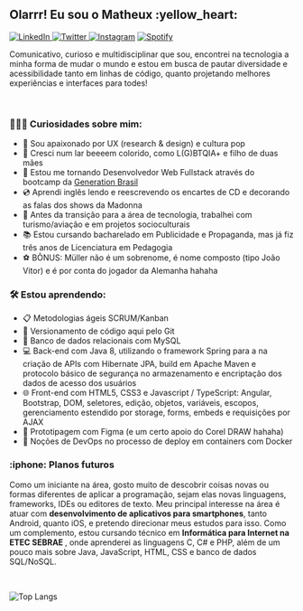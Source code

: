 <h2> Olarrr! Eu sou o Matheux :yellow_heart: </h2>

<a href="https://www.linkedin.com/in/matheuxmuller/" target="_blank"><img src="https://img.shields.io/badge/LinkedIn-%230077B5.svg?&style=flat-square&logo=linkedin&logoColor=white" alt="LinkedIn"> </a>
<a href="https://twitter.com/matheuxmuller" target="_blank"><img src="https://img.shields.io/badge/-Twitter-1da1f2?style=flat-square&labelColor=1da1f2&logo=twitter&logoColor=white" alt="Twitter"> </a>
<a href="https://www.instagram.com/matheuxmuller/" target="_blank"><img src="https://img.shields.io/badge/Instagram-%23E4405F.svg?&style=flat-square&logo=instagram&logoColor=white" alt="Instagram" ></a>
<a href="https://open.spotify.com/user/1g0xg7pfxk1kaspgr1nwbknxr?si=W3W9xfBlRZiC5nq0Tivj6w" target="_blank"><img src="https://img.shields.io/badge/-Spotify-00FF7F?style=flat-square&labelColor=00FF7F&logo=spotify&logoColor=white" alt="Spotify"> </a>


<p> Comunicativo, curioso e multidisciplinar que sou, encontrei na tecnologia a minha forma de mudar o mundo e estou em busca de pautar diversidade e acessibilidade tanto em linhas de código, quanto projetando melhores experiências e interfaces para todes! </p>
<br>

<h3>👨🏻‍💻 Curiosidades sobre mim: </h3>

- :dart: Sou apaixonado por UX (research & design) e cultura pop
- :rainbow: Cresci num lar beeeem colorido, como L(G)BTQIA+ e filho de duas mães
- :seedling: Estou me tornando Desenvolvedor Web Fullstack através do bootcamp da [Generation Brasil](https://brazil.generation.org/)
- :cd: Aprendi inglês lendo e reescrevendo os encartes de CD e decorando as falas dos shows da Madonna
- :necktie: Antes da transição para a área de tecnologia, trabalhei com turismo/aviação e em projetos socioculturais
- :books: Estou cursando bacharelado em Publicidade e Propaganda, mas já fiz três anos de Licenciatura em Pedagogia
- :soccer: BÔNUS: Müller não é um sobrenome, é nome composto (tipo João Vitor) e é por conta do jogador da Alemanha hahaha
<h3>🛠 Estou aprendendo: </h3>

- :clipboard: Metodologias ágeis SCRUM/Kanban
- :mag_right: Versionamento de código aqui pelo Git
- :floppy_disk: Banco de dados relacionais com MySQL
- :computer: Back-end com Java 8, utilizando o framework Spring para a na criação de APIs com Hibernate JPA, build em Apache Maven e protocolo básico de segurança no armazenamento e encriptação dos dados de acesso dos usuários
- :globe_with_meridians: Front-end com HTML5, CSS3 e Javascript / TypeScript: Angular, Bootstrap, DOM, seletores, edição, objetos, variáveis, escopos, gerenciamento estendido por storage, forms, embeds e requisições por AJAX
- :art: Prototipagem com Figma (e um certo apoio do Corel DRAW hahaha)
- :whale: Noções de DevOps no processo de deploy em containers com Docker

<h3>:iphone: Planos futuros </h3>

<p> Como um iniciante na área, gosto muito de descobrir coisas novas ou formas diferentes de aplicar a programação, sejam elas novas linguagens, frameworks, IDEs ou editores de texto. Meu principal interesse na área é atuar com <b>desenvolvimento de aplicativos para smartphones</b>, tanto Android, quanto iOS, e pretendo direcionar meus estudos para isso. Como um complemento, estou cursando técnico em <b> Informática para Internet na ETEC SEBRAE </b>, onde aprenderei as linguagens C, C# e PHP, além de um pouco mais sobre Java, JavaScript, HTML, CSS e banco de dados SQL/NoSQL. <p>
 
<br>

![Top Langs](https://github-readme-stats.vercel.app/api/top-langs/?username=matheuxmuller&layout=compact&theme=buefy)
